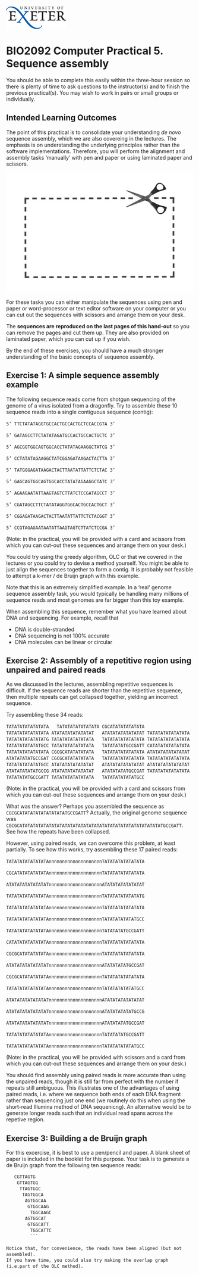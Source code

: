 ![](./media/image1.gif)

# BIO2092 Computer Practical 5. Sequence assembly

You should be able to complete this easily within the three-hour session
so there is plenty of time to ask questions to the instructor(s) and to
finish the previous practical(s). You may wish to work in pairs or small
groups or individually.

## Intended Learning Outcomes

The point of this practical is to consolidate your understanding *de
novo* sequence assembly, which we are also covereing in the lectures. The
emphasis is on understanding the underlying principles rather than the
software implementations. Therefore, you will perform the alignment and
assembly tasks ‘manually’ with pen and paper or using laminated paper and scissors.

![](./media/image3.jpeg)

For these tasks you can either manipulate the sequences using pen and paper or
word-processor or text editor software on your computer or you can cut
out the sequences with scissors and arrange them on your desk. 

The **sequences are reproduced on the last pages of this hand-out** so
you can remove the pages and cut them up. They are also provided on
laminated paper, which you can cut up if you wish.

By the end of these exercises, you should have a much stronger
understanding of the basic concepts of sequence assembly.

## Exercise 1: A simple sequence assembly example

The following sequence reads come from shotgun sequencing of the genome
of a virus isolated from a dragonfly. Try to assemble these 10 sequence
reads into a single contiguous sequence (contig):

`5’ TTCTATATAGGTGCCACTGCCACTGCTCCACCGTA 3’`

`5’ GATAGCCTTCTATATAGATGCCACTGCCACTGCTC 3’`

`5’ AGCGGTGGCAGTGGCACCTATATAGAAGGCTATCG 3’`

`5’ CCTATATAGAAGGCTATCGGAGATAAGACTACTTA 3’`

`5’ TATGGGAGATAAGACTACTTAATATTATTCTCTAC 3’`

`5’ GAGCAGTGGCAGTGGCACCTATATAGAAGGCTATC 3’`

`5’ AGAAGAATATTAAGTAGTCTTATCTCCGATAGCCT 3’`

`5’ CGATAGCCTTCTATATAGGTGGCACTGCCACTGCT 3’`

`5’ CGGAGATAAGACTACTTAATATTATTCTCTACGGT 3’`

`5’ CCGTAGAGAATAATATTAAGTAGTCTTATCTCCGA 3’`

(Note: in the practical, you will be provided with a card and scissors from which you
can cut-out these sequences and arrange them on your desk.)

You could try using the greedy algorithm, OLC or
that we covered in the lectures or you could try to devise a method
yourself. You might be able to just align the sequences together to form a contig.
It is probably not feasible to attempt a k-mer / de Bruijn graph
with this example.

Note that this is an extremely simplified example. In a ‘real’
genome sequence assembly task, you would typically be handling many
millions of sequence reads and most genomes are far bigger than this toy
example.

When assembling this sequence, remember what you have learned about DNA and sequencing.
For example, recall that
* DNA is double-stranded
* DNA sequencing is not 100% accurate
* DNA molecules can be linear or circular


## Exercise 2: Assembly of a repetitive region using unpaired and paired reads

As we discussed in the lectures, assembling repetitive sequences is difficult.
If the sequence reads are shorter than the repetitive sequence, then multiple repeats
can get collapsed together, yielding an incorrect sequence.


Try assembling these 34 reads:

  `TATATATATATATATA   TATATATATATATATA
  CGCATATATATATATA   TATATATATATATATA
  ATATATATATATATAT   ATATATATATATATAT
  TATATATATATATATA   TATATATATATATATG
  TATATATATATATATA   TATATATATATATATA
  TATATATATATATATA   TATATATATATATGCC
  TATATATATATATATA   TATATATATGCCGATT
  CATATATATATATATA   TATATATATATATATA
  CGCGCATATATATATA   TATATATATATATATA
  ATATATATATATATAT   ATATATATATGCCGAT
  CGCGCATATATATATA   TATATATATATATATA
  TATATATATATATATA   TATATATATATATGCC
  ATATATATATATATAT   ATATATATATATATAT
  ATATATATATATATAT   ATATATATATATGCCG
  ATATATATATATATAT   ATATATATATGCCGAT
  TATATATATATATATA   TATATATATGCCGATT
  TATATATATATATATA   TATATATATATATGCC`
  
(Note: in the practical, you will be provided with a card and scissors from which you
can cut-out these sequences and arrange them on your desk.)
  
What was the answer? Perhaps you assembled the sequence as ```CGCGCATATATATATATATATATGCCGATT```?
Actually, the original genome sequence was ```CGCGCATATATATATATATATATATATATATATATATATATATATATATATATATATATGCCGATT```. See how the repeats have been collapsed.  
  
However, using paired reads, we can overcome this problem, at least
partially. To see how this works, try assembling these 17 paired reads:

`TATATATATATATATAnnnnnnnnnnnnnnnnnnnnTATATATATATATATA`

`CGCATATATATATATAnnnnnnnnnnnnnnnnnnnnTATATATATATATATA`

`ATATATATATATATATnnnnnnnnnnnnnnnnnnnnATATATATATATATAT`

`TATATATATATATATAnnnnnnnnnnnnnnnnnnnnTATATATATATATATG`

`TATATATATATATATAnnnnnnnnnnnnnnnnnnnnTATATATATATATATA`

`TATATATATATATATAnnnnnnnnnnnnnnnnnnnnTATATATATATATGCC`

`TATATATATATATATAnnnnnnnnnnnnnnnnnnnnTATATATATGCCGATT`

`CATATATATATATATAnnnnnnnnnnnnnnnnnnnnTATATATATATATATA`

`CGCGCATATATATATAnnnnnnnnnnnnnnnnnnnnTATATATATATATATA`

`ATATATATATATATATnnnnnnnnnnnnnnnnnnnnATATATATATGCCGAT`

`CGCGCATATATATATAnnnnnnnnnnnnnnnnnnnnTATATATATATATATA`

`TATATATATATATATAnnnnnnnnnnnnnnnnnnnnTATATATATATATGCC`

`ATATATATATATATATnnnnnnnnnnnnnnnnnnnnATATATATATATATAT`

`ATATATATATATATATnnnnnnnnnnnnnnnnnnnnATATATATATATGCCG`

`ATATATATATATATATnnnnnnnnnnnnnnnnnnnnATATATATATGCCGAT`

`TATATATATATATATAnnnnnnnnnnnnnnnnnnnnTATATATATGCCGATT`

`TATATATATATATATAnnnnnnnnnnnnnnnnnnnnTATATATATATATGCC`

(Note: in the practical, you will be provided with scissors and a card from which you
can cut-out these sequences and arrange them on your desk.)

You should find assembly using paired reads is more accurate than
using the unpaired reads, though it is still far from perfect with the number if repeats still ambiguous.
This illustrates one of the advantages of using paired reads, i.e.
where we sequence both ends of each DNA fragment rather than sequencing just one end (we routinely do this
when using the short-read Illumina method of DNA sequenicng). 
An alternative would be to generate longer reads such that an individual read spans across the repetive region.

## Exercise 3: Building a de Bruijn graph

For this excercise, it is best to use a pen/pencil and paper. A blank sheet of paper is included in the booklet
for this purpose. Your task is to generate a de Bruijn graph from the following ten sequence reads:

```
   CGTTAGTG
    GTTAGTGG
     TTAGTGGC
      TAGTGGCA
       AGTGGCAA
        GTGGCAAG
         TGGCAAGC
       AGTGGCAT
        GTGGCATT
         TGGCATTC
         ```
         
Notice that, for convenience, the reads have been aligned (but not assembled).
If you have time, you could also try making the overlap graph (i.e.part of the OLC method).
 
         
       
      
      
      
      
 

```







